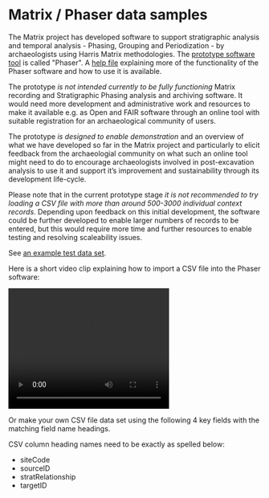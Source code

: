 # Matrix / Phaser data samples

The Matrix project has developed software to support stratigraphic analysis and temporal analysis - Phasing, Grouping and Periodization - by archaeologists using Harris Matrix methodologies. The [prototype software tool](https://stratigraphic.github.io/phaser-app/) is called "Phaser". A [help file](https://stratigraphic.github.io/phaser-app/help.html) explaining more of the functionality of the Phaser software and how to use it is available.

The prototype _is not intended currently to be fully functioning_ Matrix recording and Stratigraphic Phasing analysis and archiving software. It would need more development and administrative work and resources to make it available e.g. as Open and FAIR software through an online tool with suitable registration for an archaeological community of users.

The prototype _is designed to enable demonstration_ and an overview of what we have developed so far in the Matrix project and particularly to elicit feedback from the archaeologial community on what such an online tool might need to do to encourage archaeologists involved in post-excavation analysis to use it and support it’s improvement and sustainability through its development life-cycle.

Please note that in the current prototype stage _it is not recommended to try loading a CSV file with more than around 500-3000 individual context records_. Depending upon feedback on this initial development, the software could be further developed to enable larger numbers of records to be entered, but this would require more time and further resources to enable testing and resolving scaleability issues.

See [an example test data set](CTD2021-phaser-20210504114322-with-Dating-test-data.json).

Here is a short video clip explaining how to import a CSV file into the Phaser software:

<video width="320" height="240" controls>
<source type="video/mp4" src="https://github.com/stratigraphic/matrix/blob/gh-pages/images/Importing_CSV_file_example5.mp4?raw=true">
</video>

Or make your own CSV file data set using the following 4 key fields with the matching field name headings.

CSV column heading names need to be exactly as spelled below:

* siteCode
* sourceID
* stratRelationship
* targetID
